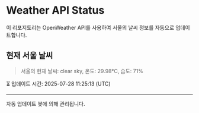 
# Weather API Status

이 리포지토리는 OpenWeather API를 사용하여 서울의 날씨 정보를 자동으로 업데이트합니다.

## 현재 서울 날씨
> 서울의 현재 날씨: clear sky, 온도: 29.98°C, 습도: 71%

⏳ 업데이트 시간: 2025-07-28 11:25:13 (UTC)

---
자동 업데이트 봇에 의해 관리됩니다.
